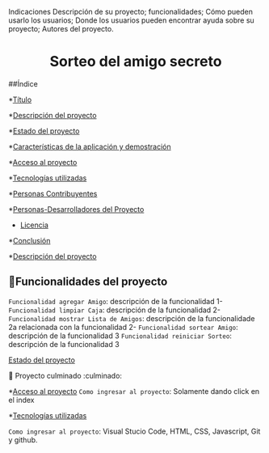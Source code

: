 Indicaciones
Descripción de su proyecto;
funcionalidades;
Cómo pueden usarlo los usuarios;
Donde los usuarios pueden encontrar ayuda sobre su proyecto;
Autores del proyecto.


<h1 align="center"> Sorteo del amigo secreto </h1>

##Índice

*[Título ](#Título)

*[Descripción del proyecto](#descripción-del-proyecto)

*[Estado del proyecto](#Estado-del-proyecto)

*[Características de la aplicación y demostración](#Características-de-la-aplicación-y-demostración)

*[Acceso al proyecto](#acceso-proyecto)

*[Tecnologías utilizadas](#tecnologías-utilizadas)

*[Personas Contribuyentes](#personas-contribuyentes)

*[Personas-Desarrolladores del Proyecto](#personas-desarrolladores)

* [Licencia](#licencia)

*[Conclusión](#conclusión)


*[Descripción del proyecto](#descripción-del-proyecto)
## :hammer:Funcionalidades del proyecto

`Funcionalidad agregar Amigo`: descripción de la funcionalidad 1- 
`Funcionalidad limpiar Caja`: descripción de la funcionalidad 2- 
`Funcionalidad mostrar Lista de Amigos`: descripción de la funcionalidade 2a relacionada con la funcionalidad 2- 
`Funcionalidad sortear Amigo`: descripción de la funcionalidad 3
`Funcionalidad reiniciar Sorteo`: descripción de la funcionalidad 3

[Estado del proyecto](#Estado-del-proyecto)

:construction: Proyecto culminado :culminado:

*[Acceso al proyecto](#acceso-proyecto)
`Como ingresar al proyecto`: Solamente dando click en el index

*[Tecnologías utilizadas](#tecnologías-utilizadas)

`Como ingresar al proyecto`: Visual Stucio Code, HTML, CSS, Javascript, Git y github.